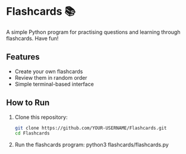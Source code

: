 # Flashcards 📚

A simple Python program for practising questions and learning through flashcards. Have fun!

## Features
- Create your own flashcards
- Review them in random order
- Simple terminal-based interface

## How to Run
1. Clone this repository:
   ```bash
   git clone https://github.com/YOUR-USERNAME/Flashcards.git
   cd Flashcards
2. Run the flashcards program:
   python3 flashcards/flashcards.py
